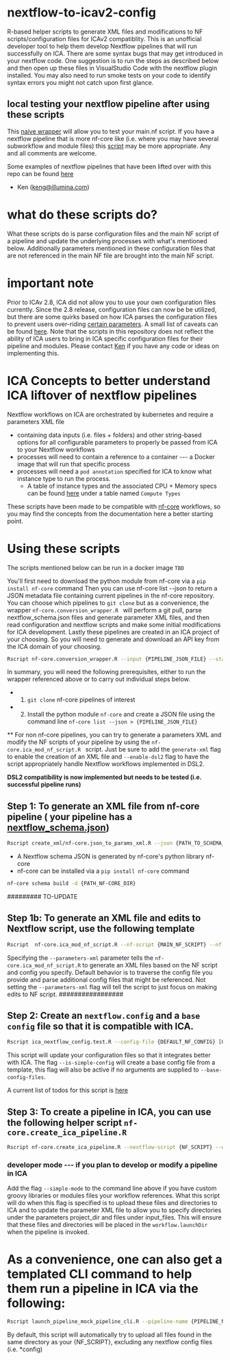 # nextflow-to-icav2-config
R-based helper scripts to generate XML files and modifications to NF scripts/configuration files for ICAv2 compatiblity.
This is an unofficial developer tool to help them develop Nextflow pipelines that will run successfully on ICA. There are some syntax bugs that may get introduced in your nextflow code. One suggestion is to run the steps as described below and then open up these files in VisualStudio Code with the nextflow plugin installed. You may also need to run smoke tests on your code to identify syntax errors you might not catch upon first glance. 

## local testing your nextflow pipeline after using these scripts
This [naive wrapper](https://github.com/keng404/nextflow-to-icav2-config/blob/main/testing_pipelines/test_nextflow_script.R) will allow you to test your main.nf script. If you have a nextflow pipeline that is more nf-core like (i.e. where you may have several subworkflow and module files) this [script](https://github.com/keng404/nextflow-to-icav2-config/blob/main/testing_pipelines/nextflow_extended_local_testing.R) may be more appropriate. Any and all comments are welcome.

Some examples of nextflow pipelines that have been lifted over with this repo can be found [here](https://github.com/keng404/ica_nextflow_demos)

- Ken (keng@illumina.com)

# what do these scripts do?

What these scripts do is parse configuration files and the main NF script of a pipeline and update the underlying processes with what's mentioned below.
Additionally parameters mentioned in these configuration files that are not referenced in the main NF file are brought into the main NF script. 

# important note
Prior to ICAv 2.8, ICA did not allow you to use your own configuration files currently. Since the 2.8 release, configuration files can now be be utilized, but there are some quirks based on how ICA parses the configuration files to prevent users over-riding [certain parameters](https://help.ica.illumina.com/project/p-flow/f-pipelines/pi-nextflow#nextflow-configuration). A small list of caveats can be found [here](). Note that the scripts in this repository does not reflect the ability of ICA users to bring in ICA specific configuration files for their pipeline and modules. Please contact [Ken](keng@illumina.com) if you have any code or ideas on implementing this. 

# ICA Concepts to better understand ICA liftover of nextflow pipelines
Nextflow workflows on ICA are orchestrated by kubernetes and require a parameters XML file 
- containing data inputs (i.e. files + folders) and other string-based options for all configurable parameters to properly be passed from ICA to your Nextflow workflows
- processes will need to contain a reference to a container --- a Docker image that will run that specific process
- processes will need a  ```pod annotation``` specified for ICA to know what instance type to run the process.
  - A table of instance types and the associated CPU + Memory specs can be found [here](https://help.ica.illumina.com/project/p-flow/f-pipelines#definition) under a table named `Compute Types`

These scripts have been made to be compatible with [nf-core](https://github.com/nf-core) workflows, so you may find the concepts from the documentation here a better starting point.

# Using these scripts

The scripts mentioned below can be run in a docker image ```TBD```

You'll first need to download the python module from nf-core via a ```pip install nf-core``` command
Then you can use nf-core list --json to return a JSON metadata file containing current pipelines in the nf-core repository. You can choose which pipelines to  ```git clone``` but as a convenience, the wrapper ```nf-core.conversion_wrapper.R ``` will perform a git pull, parse nextflow_schema.json files and generate parameter XML files, and then read configuration and nextflow scripts and make some initial modifications for ICA development. Lastly these pipelines are created in an ICA project of your choosing. So you will need to generate and download an API key from the ICA domain of your choosing.

```bash
Rscript nf-core.conversion_wrapper.R --input {PIPELINE_JSON_FILE} --staging_directory {DIRECTORY_WHERE_NF_CORE_PIPELINES_ARE_LOCATED} --run-scripts {DIRECTORY_WHERE_THESE_R_SCRIPTS_ARE_LOCATED}  --intermediate-copy-template {DIRECTORY_WHERE_THESE_R_SCRIPTS_ARE_LOCATED}/dummy_template.txt --create-pipeline-in-ica --api-key-file {API_KEY_FILE} --ica-project-name {ICA_PROJECT_NAME} --nf-core-mode 
```

In summary, you will need the following prerequisites, either to run the wrapper referenced above or to carry out individual steps below.
- 1) ```git clone``` nf-core pipelines of interest
- 2) Install the python module ```nf-core``` and create a JSON file using the command line ```nf-core list --json > {PIPELINE_JSON_FILE}```

** For non nf-core pipelines, you can try to generate a parameters XML and modify the NF scripts of your pipeline by using the ```nf-core.ica_mod_nf_script.R ``` script. Just be sure to add the ```generate-xml``` flag to enable the creation of an XML file and ```--enable-dsl2``` flag to have the script appropriately handle Nextflow workflows implemented in DSL2.


**DSL2 compatibility is now implemented but needs to be tested (i.e. successful pipeline runs)**

## Step 1: To generate an XML file from nf-core pipeline ( your pipeline has a [nextflow_schema.json](https://nf-co.re/pipeline_schema_builder))
```bash
Rscript create_xml/nf-core.json_to_params_xml.R --json {PATH_TO_SCHEMA_JSON}
```
- A Nextflow schema JSON is generated by nf-core's python library nf-core
- nf-core can be installed via a ```pip install nf-core``` command
```bash
nf-core schema build -d {PATH_NF-CORE_DIR}
```

######### TO-UPDATE
## Step 1b: To generate an XML file and edits to Nextflow script, use the following template
```bash
Rscript  nf-core.ica_mod_nf_script.R --nf-script {MAIN_NF_SCRIPT} --nf-config {DEFAULT_NF_CONFIG}  [OPTIONAL: --parameters-xml {PATH} or --generate-parameters-xml] --intermediate-copy-template {PATH_TO_RSCRIPTS}/dummy_template.txt
```
Specifying the ```--parameters-xml``` parameter tells the ```nf-core.ica_mod_nf_script.R``` to generate an XML files based on the NF script and config you specify.
Default behavior is to traverse the config file you provide and parse additional config files that might be referenced. Not setting the ```--parameters-xml``` flag will tell the script to just focus on making edits to NF script.
#################

## Step 2: Create an ```nextflow.config``` and a ```base config``` file so that it is compatible with ICA.
```bash
Rscript ica_nextflow_config.test.R --config-file {DEFAULT_NF_CONFIG} [OPTIONAL: --base-config-files  {BASE_CONFIG}] [--is-simple-config]
```
This script will update your configuration files so that it integrates better with ICA. The flag ```--is-simple-config``` will create a base config file from a template, this flag will also be active if no arguments are supplied to ```--base-config-files```.


A current list of todos for this script is [here](https://github.com/keng404/nextflow-to-icav2/blob/master/todos.nf_editing_for_icav2.md)

## Step 3: To create a pipeline in ICA, you can use the following helper script ```nf-core.create_ica_pipeline.R```
```bash
Rscript nf-core.create_ica_pipeline.R --nextflow-script {NF_SCRIPT} --workflow-language nextflow --parameters-xml {PARAMETERS_XML} --nf-core-mode --ica-project-name {NAME} --pipeline-name {NAME} --api-key-file {PATH_TO_API_KEY_FILE}
```

### developer mode --- if you plan to develop or modify a pipeline in ICA
Add the flag ```--simple-mode``` to the command line above if you have custom groovy libraries or modules files your workflow references. What this script will do when this flag is specified is to upload these files and directories to ICA and to update the parameter XML file to allow you to specify directories under the parameters project_dir and files under input_files. This will ensure that these files and directories will be placed in the ```workflow.launchDir``` when the pipeline is invoked.

# As a convenience, one can also get a templated CLI command to help them run a pipeline in ICA via the following:
```bash
Rscript launch_pipeline_mock_pipeline_cli.R --pipeline-name {PIPELINE_NAME} --workflow-language {xml or nextflow} --parameters-xml {PATH_TO_PARAMETERS_XML}
```

By default, this script will automatically try to upload all files found in the same directory as your {NF_SCRIPT}, excluding any nextflow config files (i.e. *config)

